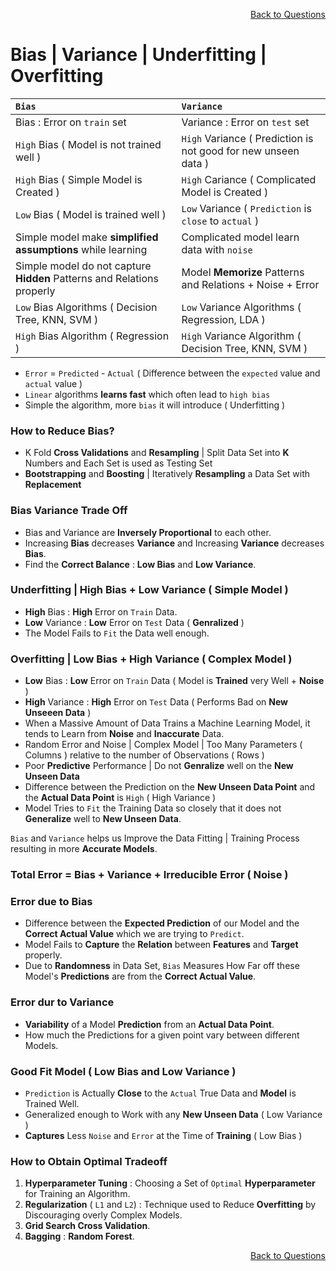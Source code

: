 <p align='right'><a align="right" href="https://github.com/KIRANKUMAR7296/Library/blob/main/Interview.md">Back to Questions</a></p>

# Bias | Variance | Underfitting | Overfitting

`Bias` | `Variance`
:--- | :---
Bias : Error on `train` set | Variance : Error on `test` set
`High` Bias ( Model is not trained well ) | `High` Variance ( Prediction is not good for new unseen data )
`High` Bias ( Simple Model is Created ) | `High` Cariance ( Complicated Model is Created )
`Low` Bias ( Model is trained well ) | `Low` Variance ( `Prediction` is `close` to `actual` )
Simple model make **simplified assumptions** while learning | Complicated model learn data with `noise`
Simple model do not capture **Hidden** Patterns and Relations properly | Model **Memorize** Patterns and Relations + Noise + Error
`Low` Bias Algorithms ( Decision Tree, KNN, SVM ) | `Low` Variance Algorithms ( Regression, LDA )
`High` Bias Algorithm ( Regression ) | `High` Variance Algorithm ( Decision Tree, KNN, SVM ) 

- `Error` = `Predicted` - `Actual` ( Difference between the `expected` value and `actual` value )
- `Linear` algorithms **learns fast** which often lead to `high bias`
- Simple the algorithm, more `bias` it will introduce ( Underfitting )

### How to Reduce Bias?
- K Fold **Cross Validations** and **Resampling** | Split Data Set into **K** Numbers and Each Set is used as Testing Set
- **Bootstrapping** and **Boosting** | Iteratively **Resampling** a Data Set with **Replacement**

### Bias Variance Trade Off

- Bias and Variance are **Inversely Proportional** to each other.
- Increasing **Bias** decreases **Variance** and Increasing **Variance** decreases **Bias**.
- Find the **Correct Balance** : **Low Bias** and **Low Variance**.

### Underfitting | High Bias + Low Variance ( Simple Model )
- **High** Bias : **High** Error on `Train` Data.
- **Low** Variance : **Low** Error on `Test` Data ( **Genralized** )
- The Model Fails to `Fit` the Data well enough.

### Overfitting | Low Bias + High Variance ( Complex Model )
- **Low** Bias : **Low** Error on `Train` Data ( Model is **Trained** very Well + **Noise** )
- **High** Variance : **High** Error on `Test` Data ( Performs Bad on **New Unseeen Data** )
- When a Massive Amount of Data Trains a Machine Learning Model, it tends to Learn from **Noise** and **Inaccurate** Data.
- Random Error and Noise | Complex Model | Too Many Parameters ( Columns ) relative to the number of Observations ( Rows ) 
- Poor **Predictive** Performance | Do not **Genralize** well on the **New Unseen Data**
- Difference between the Prediction on the **New Unseen Data Point** and the **Actual Data Point** is `High` ( High Variance )
- Model Tries to `Fit` the Training Data so closely that it does not **Generalize** well to **New Unseen Data**.

`Bias` and `Variance` helps us Improve the Data Fitting | Training Process resulting in more **Accurate Models**.

### Total Error = Bias + Variance + Irreducible Error ( Noise )

### Error due to Bias 
- Difference between the **Expected Prediction** of our Model and the **Correct Actual Value** which we are trying to `Predict`.
- Model Fails to **Capture** the **Relation** between **Features** and **Target** properly.
- Due to **Randomness** in Data Set, `Bias` Measures How Far off these Model's **Predictions** are from the **Correct Actual Value**.

### Error dur to Variance
- **Variability** of a Model **Prediction** from an **Actual Data Point**.
- How much the Predictions for a given point vary between different Models.

### Good Fit Model ( Low Bias and Low Variance )
- `Prediction` is Actually **Close** to the `Actual` True Data and **Model** is Trained Well.
- Generalized enough to Work with any **New Unseen Data** ( Low Variance ) 
- **Captures** Less `Noise` and `Error` at the Time of **Training** ( Low Bias )

### How to Obtain Optimal Tradeoff
1. **Hyperparameter Tuning** : Choosing a Set of `Optimal` **Hyperparameter** for Training an Algorithm.
2. **Regularization** ( `L1` and `L2`) : Technique used to Reduce **Overfitting** by Discouraging overly Complex Models.
3. **Grid Search Cross Validation**.
4. **Bagging** : **Random Forest**.

<p align='right'><a align="right" href="https://github.com/KIRANKUMAR7296/Library/blob/main/Interview.md">Back to Questions</a></p>
